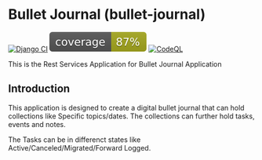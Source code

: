 # Bullet Journal (bullet-journal)
[![Django CI](https://github.com/snemmani/bullet-journal-rest/actions/workflows/django.yml/badge.svg)](https://github.com/snemmani/bullet-journal-rest/actions/workflows/django.yml)
[![Coverage](./backend/coverage.svg)](./backend/coverage.svg)
[![CodeQL](https://github.com/snemmani/bullet-journal-rest/actions/workflows/codeql-analysis.yml/badge.svg)](https://github.com/snemmani/bullet-journal-rest/actions/workflows/codeql-analysis.yml)

This is the Rest Services Application for Bullet Journal Application

## Introduction
This application is designed to create a digital bullet journal that can hold collections like Specific topics/dates. The collections can further hold tasks, events and notes.

The Tasks can be in differenct states like Active/Canceled/Migrated/Forward Logged. 

